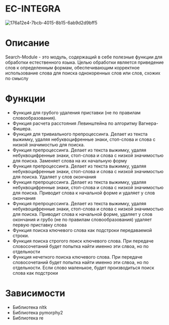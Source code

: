 # EC-INTEGRA
![176a12e4-7bcb-4015-8b15-6ab9d2d9bff5](https://user-images.githubusercontent.com/116355531/197339438-c765dd42-b22d-4365-b96d-79710abbd990.jpg)

# Описание
Search-Module - это модуль, содержащий в себе полезные функции для обработки естественного языка. Целью обработки является приведение слов к определенным формам,
обеспечивающим корректное использование слова для поиска однокоренных слов или слов, схожих по смыслу
# Функции
- Функция для грубого удаления приставки (не по правилам словообразования).
- Функция расчета расстояния Левинштейна по алгоритму Вагнера-Фишера.
- Функция для тривиального препроцессинга. Делает из текста выжимку, удаляя небуквоцифренные знаки, стоп-слова и слова с низкой значимостью для поиска.
- Функция препроцессинга. Делает из текста выжимку, удаляя небуквоцифренные знаки, стоп-слова и слова с низкой значимостью для поиска. Заменяет слова на их начальную форму
- Функция препроцессинга. Делает из текста выжимку, удаляя небуквоцифренные знаки, стоп-слова и слова с низкой значимостью для поиска. Удаляет у слов окончания
- Функция препроцессинга. Делает из текста выжимку, удаляя небуквоцифренные знаки, стоп-слова и слова с низкой значимостью для поиска. Приводит слова к начальной форме и удаляет у слов окончания
- Функция препроцессинга. Делает из текста выжимку, удаляя небуквоцифренные знаки, стоп-слова и слова с низкой значимостью для поиска. Приводит слова к начальной форме, удаляет у слов окончания и грубо (не по правилам словообразования) удаляет первую приставку слова
- Функция поиска ключевого слова как подстроки передаваемой строки.
- Функция поиска строгого поиск ключевого слова. При передаче словосочетаний будет попытка найти именно эти слвоа, но по отдельности
- Функция нечеткого поиска ключевого слова. При передаче словосочетаний будет попытка найти именно эти слвоа, но по отдельности. Если слово маленькое, будет производиться поиск слова как подстроки
# Зависимости
- Библиотека nltk
- Библиотека pymorphy2
- Библиотека re
